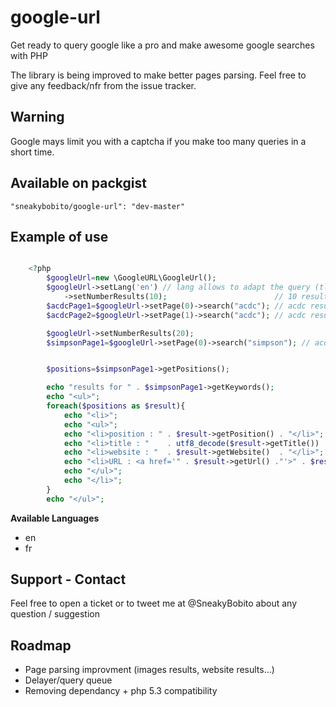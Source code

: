 google-url
==========

Get ready to query google like a pro and make awesome google searches with PHP

The library is being improved to make better pages parsing. Feel free to give any feedback/nfr from the issue tracker.


Warning
-------

Google mays limit you with a captcha if you make too many queries in a short time.


Available on packgist
---------------------

``"sneakybobito/google-url": "dev-master"``

Example of use
--------------

```php

    <?php
        $googleUrl=new \GoogleURL\GoogleUrl();
        $googleUrl->setLang('en') // lang allows to adapt the query (tld, and google local params)
            ->setNumberResults(10);                        // 10 results per page
        $acdcPage1=$googleUrl->setPage(0)->search("acdc"); // acdc result page 1 (results 1-10)
        $acdcPage2=$googleUrl->setPage(1)->search("acdc"); // acdc result page 2 (results 11-20)

        $googleUrl->setNumberResults(20);
        $simpsonPage1=$googleUrl->setPage(0)->search("simpson"); // acdc result page 1 (results 1-20)


        $positions=$simpsonPage1->getPositions();

        echo "results for " . $simpsonPage1->getKeywords();
        echo "<ul>";
        foreach($positions as $result){
            echo "<li>";
            echo "<ul>";
            echo "<li>position : " . $result->getPosition() . "</li>";
            echo "<li>title : "    . utf8_decode($result->getTitle())    . "</li>";
            echo "<li>website : "  . $result->getWebsite()  . "</li>";
            echo "<li>URL : <a href='" . $result->getUrl() ."'>" . $result->getUrl() . "</a></li>";
            echo "</ul>";
            echo "</li>";
        }
        echo "</ul>";
```


**Available Languages**
* en
* fr


Support - Contact
-----------------

Feel free to open a ticket or to tweet me at @SneakyBobito about any question / suggestion 


Roadmap
-------

* Page parsing improvment (images results, website results...)
* Delayer/query queue
* Removing dependancy + php 5.3 compatibility
